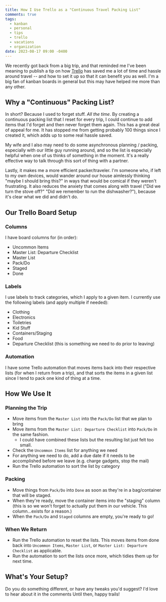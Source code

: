 ```yaml
---
title: How I Use Trello as a "Continuous Travel Packing List"
comments: true
tags:
  - kanban
  - personal
  - tips
  - trello
  - vacations
  - organization
date: 2023-08-17 09:00 -0400
---
```

We recently got back from a big trip, and that reminded me I've been meaning to publish a tip on how [Trello](https://trello.com) has saved me a lot of time and hassle around travel -- and how to set it up so that it can benefit you as well. I'm a big fan of kanban boards in general but this may have helped me more than any other.

## Why a "Continuous" Packing List?

In short? Because I used to forget stuff. _All the time_. By creating a continuous packing list that I reset for every trip, I could continue to add items that I'd forget and then never forget them again. This has a great deal of appeal for me. It has stopped me from getting probably 100 things since I created it, which adds up to some real hassle saved.

My wife and I also may need to do some asynchronous planning / packing, especially with our little guy running around, and so the list is especially helpful when one of us thinks of something in the moment. It's a really effective way to talk through this sort of thing with a partner.

Lastly, it makes me a more efficient packer/traveler. I'm someone who, if left to my own devices, would wander around our house aimlessly thinking "maybe I should bring this?" in ways that would be comical if they weren't frustrating. It also reduces the anxiety that comes along with travel ("Did we turn the stove off?" "Did we remember to run the dishwasher?"), because it's clear what we did and didn't do.

## Our Trello Board Setup

### Columns

I have board columns for (in order):

* Uncommon Items
* Master List: Departure Checklist
* Master List
* Pack/Do
* Staged
* Done

### Labels

I use labels to track categories, which I apply to a given item. I currently use the following labels (and apply multiple if needed):

* Clothing
* Electronics
* Toiletries
* Kid Stuff
* Containers/Staging
* Food
* Departure Checklist (this is something we need to do prior to leaving)

### Automation

I have some Trello automation that moves items back into their respective lists (for when I return from a trip), and that sorts the items in a given list since I tend to pack one kind of thing at a time.

## How We Use It

### Planning the Trip

* Move items from the `Master List` into the `Pack/Do` list that we plan to bring
* Move items from the `Master List: Departure Checklist` into `Pack/Do` in the same fashion.
  * I could have combined these lists but the resulting list just felt too small.
* Check the `Uncommon Items` list for anything we need
* For anything we need to do, add a due date if it needs to be accomplished before we leave (e.g. charge gadgets, stop the mail)
* Run the Trello automation to sort the list by category

### Packing

* Move things from `Pack/Do` into `Done` as soon as they're in a bag/container that will be staged.
* When they're ready, move the container items into the "staging" column (this is so we won't forget to actually put them in our vehicle. This column...exists for a reason.)
* When the `Pack/Do` and `Staged` columns are empty, you're ready to go!

### When We Return

* Run the Trello automation to reset the lists. This moves items from done back into `Uncommon Items`, `Master List`, or `Master List: Departure Checklist` as applicable.
* Run the automation to sort the lists once more, which tidies them up for next time.

## What's Your Setup?

Do you do something different, or have any tweaks you'd suggest? I'd love to hear about it in the comments Until then, happy trails!

